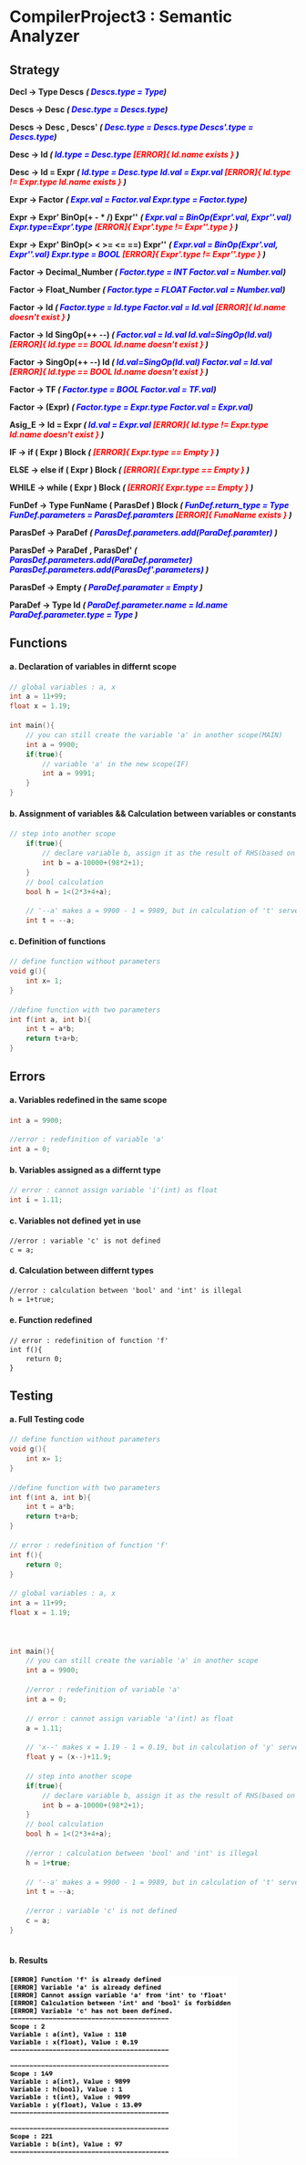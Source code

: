 # CompilerProject3 : Semantic Analyzer

## Strategy

**Decl -> Type Descs**		***( <font color='blue'>Descs.type = Type</font>)***

**Descs -> Desc		*( <font color='blue'>Desc.type = Descs.type</font>)***

**Descs -> Desc , Descs'		*( <font color='blue'>Desc.type = Descs.type	Descs'.type = Descs.type</font>)***

**Desc -> Id		*( <font color='blue'>Id.type = Desc.type</font>	<font color='red'>[ERROR]{ Id.name exists }</font> )***

**Desc -> Id = Expr		*( <font color='blue'>Id.type = Desc.type	Id.val = Expr.val</font> <font color='red'>	[ERROR]{ Id.type != Expr.type	Id.name exists }</font> )***



**Expr -> Factor**		***( <font color='blue'>Expr.val = Factor.val	Expr.type = Factor.type</font>)***

**Expr -> Expr' BinOp(+ - * /) Expr''**		***(<font color='blue'> Expr.val = BinOp(Expr'.val, Expr''.val)	Expr.type=Expr'.type</font>	<font color='red'>[ERROR]{ Expr'.type != Expr''.type }</font> )***

**Expr -> Expr' BinOp(> < >= <= ==) Expr''**		***( <font color='blue'>Expr.val = BinOp(Expr'.val, Expr''.val)	Expr.type = BOOL</font>	<font color='red'>[ERROR]{ Expr'.type != Expr''.type }</font> )***



**Factor -> Decimal_Number		*( <font color='blue'>Factor.type = INT	Factor.val = Number.val</font>)***

**Factor -> Float_Number		*( <font color='blue'>Factor.type = FLOAT	Factor.val = Number.val</font>)***

**Factor -> Id		*( <font color='blue'>Factor.type = Id.type	Factor.val = Id.val</font>	<font color='red'>[ERROR]{ Id.name doesn't exist }</font> )***

**Factor -> Id SingOp(++ --)		*( <font color='blue'>Factor.val = Id.val	Id.val=SingOp(Id.val)</font>	<font color='red'>[ERROR]{ Id.type == BOOL	Id.name doesn't exist }</font> )***

**Factor -> SingOp(++ --) Id		*( <font color='blue'>Id.val=SingOp(Id.val)	Factor.val = Id.val</font>	<font color='red'>[ERROR]{ Id.type == BOOL	Id.name doesn't exist }</font> )***

**Factor -> TF		*( <font color='blue'>Factor.type = BOOL	Factor.val = TF.val</font>)***

**Factor -> (Expr)		*( <font color='blue'>Factor.type = Expr.type	Factor.val = Expr.val</font>)***

**Asig_E -> Id = Expr		*( <font color='blue'>Id.val = Expr.val</font> <font color='red'>	[ERROR]{ Id.type != Expr.type	Id.name doesn't exist }</font> )***



**IF -> if ( Expr ) Block		*( <font color='red'>[ERROR]{ Expr.type == Empty }</font> )***

**ELSE -> else if ( Expr ) Block		*( <font color='red'>[ERROR]{ Expr.type == Empty }</font> )***

**WHILE -> while ( Expr ) Block		*( <font color='red'>[ERROR]{ Expr.type == Empty }</font> )***



**FunDef -> Type FunName ( ParasDef ) Block		*( <font color='blue'>FunDef.return_type = Type	FunDef.parameters = ParasDef.paramters</font>	<font color='red'>[ERROR]{ FunaName exists }</font> )***

**ParasDef -> ParaDef		*( <font color='blue'>ParasDef.parameters.add(ParaDef.paramter)</font> )***

**ParasDef -> ParaDef , ParasDef'		*( <font color='blue'>ParasDef.parameters.add(ParaDef.parameter)	ParasDef.parameters.add(ParasDef'.parameters)</font> )***

**ParasDef -> Empty		*( <font color='blue'>ParaDef.paramater = Empty</font> )***

**ParaDef -> Type Id		*( <font color='blue'>ParaDef.parameter.name = Id.name	ParaDef.parameter.type = Type</font> )***



## Functions

#### a. Declaration of  variables in differnt scope

```c++
// global variables : a, x
int a = 11+99;
float x = 1.19;

int main(){
    // you can still create the variable 'a' in another scope(MAIN)
    int a = 9900;
  	if(true){
      	// variable 'a' in the new scope(IF)
      	int a = 9991;
    }
}
```



#### b. Assignment of variables && Calculation between variables or constants

```c++
// step into another scope
    if(true){
        // declare variable b, assign it as the result of RHS(based on precedence of different operators)
        int b = a-10000+(98*2+1);
    }
    // bool calculation
    bool h = 1<(2*3+4+a);
    
    // '--a' makes a = 9900 - 1 = 9989, but in calculation of 't' serves as 9990(new value)
    int t = --a;
```



#### c. Definition of functions

```c++
// define function without parameters
void g(){
    int x= 1;
}

//define function with two parameters
int f(int a, int b){
    int t = a*b;
    return t+a+b;
}
```







## Errors

#### a. Variables redefined in the same scope

```c++
int a = 9900;
    
//error : redefinition of variable 'a'
int a = 0;
```



#### b. Variables assigned as a differnt type

```c++
// error : cannot assign variable 'i'(int) as float
int i = 1.11;
```



#### c. Variables not defined yet in use

```
//error : variable 'c' is not defined
c = a;
```



#### d. Calculation between differnt types

```
//error : calculation between 'bool' and 'int' is illegal
h = 1+true;
```



#### e. Function redefined

```
// error : redefinition of function 'f'
int f(){
    return 0;
}
```







## Testing

#### a. Full Testing code

```c++
// define function without parameters
void g(){
    int x= 1;
}

//define function with two parameters
int f(int a, int b){
    int t = a*b;
    return t+a+b;
}

// error : redefinition of function 'f'
int f(){
    return 0;
}

// global variables : a, x
int a = 11+99;
float x = 1.19;



int main(){
    // you can still create the variable 'a' in another scope
    int a = 9900;
    
    //error : redefinition of variable 'a'
    int a = 0;
    
    // error : cannot assign variable 'a'(int) as float
    a = 1.11;
    
    // 'x--' makes x = 1.19 - 1 = 0.19, but in calculation of 'y' serves as 1.19(old value)
    float y = (x--)+11.9;
    
    // step into another scope
    if(true){
        // declare variable b, assign it as the result of RHS(based on precedence of different operators)
        int b = a-10000+(98*2+1);
    }
    // bool calculation
    bool h = 1<(2*3+4+a);
    
    //error : calculation between 'bool' and 'int' is illegal
    h = 1+true;
    
    // '--a' makes a = 9900 - 1 = 9989, but in calculation of 't' serves as 9990(new value)
    int t = --a;
    
    //error : variable 'c' is not defined
    c = a;
}



```



#### b. Results

<img src="./results.png" width="400px"/>



